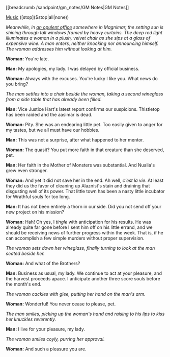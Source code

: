 [[breadcrumb /sandpoint/gm_notes/GM Notes|GM Notes]]

<script type="module">
    import {init_links} from "/static/js/common/visual_aid_backend.js";
    init_links();
</script>

[Music]($load|music|arr/Huon.mp3) ([stop]($stop|all|none))

_Meanwhile, in [an opulent office](^sandpoint/xaneshas_office.jpg) somewhere in Magnimar, the setting sun is shining through tall windows framed by heavy curtains. The deep red light illuminates a woman in a plush, velvet chair as she sips at a glass of expensive wine. A man enters, neither knocking nor announcing himself. The woman addresses him without looking at him._

**Woman:** You're late.

**Man:** My apologies, my lady. I was delayed by official business.

**Woman:** Always with the excuses. You're lucky I like you. What news do you bring?

_The man settles into a chair beside the woman, taking a second wineglass from a side table that has already been filled._

**Man:** Vice Justice Hart's latest report confirms our suspicions. Thistletop has been raided and the aasimar is dead.

**Woman:** Pity. She was an endearing little pet. Too easily given to anger for my tastes, but we all must have our hobbies.

**Man:** This was not a surprise, after what happened to her mentor.

**Woman:** The quasit? You put more faith in that creature than she deserved, pet.

**Man:** Her faith in the Mother of Monsters was substantial. And Nualia's grew even stronger.

**Woman:** And yet it did not save her in the end. Ah well, *c'est la vie*. At least they did us the favor of cleaning up Alaznist's stain and draining that disgusting well of its power. That little town has been a nasty little incubator for Wrathful souls for too long.

**Man:** It has not been entirely a thorn in our side. Did you not send off your new project on his mission?

**Woman:** Hah! Oh yes, I *tingle* with anticipation for his results. He was already quite far gone before I sent him off on his little errand, and we should be receiving news of further progress within the week. That is, if he can accomplish a few simple murders without proper supervision.

_The woman sets down her wineglass, finally turning to look at the man seated beside her._

**Woman:** And what of the Brothers?

**Man:** Business as usual, my lady. We continue to act at your pleasure, and the harvest proceeds apace. I anticipate another three score souls before the month's end.

_The woman cackles with glee, putting her hand on the man's arm._

**Woman:** Wonderful! You never cease to please, pet.

_The man smiles, picking up the woman's hand and raising to his lips to kiss her knuckles reverently._

**Man:** I live for your pleasure, my lady.

_The woman smiles coyly, purring her approval._

**Woman:** And such a pleasure you are.
